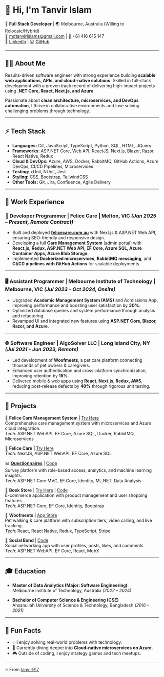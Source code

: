 # 👋 Hi, I'm Tanvir Islam  

🚀 **Full Stack Developer** | 🌏 Melbourne, Australia (Willing to Relocate/Hybrid)  
📧 [mdtanvirislams@gmail.com](mailto:mdtanvirislams@gmail.com) | 📱 +61 416 615 147  
🔗 [LinkedIn](https://www.linkedin.com/in/tanvir917) | 💻 [GitHub](https://github.com/tanvir917)  

---

## 🧑‍💻 About Me  
Results-driven software engineer with strong experience building **scalable web applications, APIs, and cloud-native solutions**. Skilled in full-stack development with a proven track record of delivering high-impact projects using **.NET Core, React, Next.js, and Azure**.  

Passionate about **clean architecture, microservices, and DevOps automation**, I thrive in collaborative environments and love solving challenging problems through technology.  

---

## ⚡ Tech Stack  

- **Languages:** C#, JavaScript, TypeScript, Python, SQL, HTML, JQuery  
- **Frameworks:** ASP.NET Core, Web API, ReactJS, Next.js, Blazor, Razor, React Native, Redux  
- **Cloud & DevOps:** Azure, AWS, Docker, RabbitMQ, GitHub Actions, Azure DevOps, CI/CD Pipelines, Microservices  
- **Testing:** xUnit, NUnit, Jest  
- **Styling:** CSS, Bootstrap, TailwindCSS  
- **Other Tools:** Git, Jira, Confluence, Agile Delivery  

---

## 💼 Work Experience  

### 🚀 Developer Programmer | **Felice Care** | Melton, VIC *(Jan 2025 – Present, Remote Contract)*  
- Built and deployed [**felicecare.com.au**](https://felicecare.com.au) with Next.js & ASP.NET Web API, ensuring SEO-friendly and responsive design.  
- Developing a full **Care Management System** (admin portal) with **React.js, Redux, ASP.NET Web API, EF Core, Azure SQL, Azure Container Apps, Azure Blob Storage**.  
- Implemented **Dockerized microservices**, **RabbitMQ messaging**, and **CI/CD pipelines with GitHub Actions** for scalable deployments.  

---

### 🖥️ Assistant Programmer | **Melbourne Institute of Technology** | Melbourne, VIC *(Jul 2023 – Oct 2024, Onsite)*  
- Upgraded **Academic Management System (AMS)** and Admissions App, improving performance and boosting user satisfaction by **30%**.  
- Optimized database queries and system performance through analysis and refactoring.  
- Revamped UI and integrated new features using **ASP.NET Core, Blazor, Razor, and Azure**.  

---

### 🌐 Software Engineer | **AlgoSolver LLC** | Long Island City, NY *(Jul 2021 – Jun 2023, Remote)*  
- Led development of **Woofmeets**, a pet care platform connecting thousands of pet owners & caregivers.  
- Enhanced user authentication and cross-platform synchronization, improving retention by **15%**.  
- Delivered mobile & web apps using **React, Next.js, Redux, AWS**, reducing post-release defects by **40%** through rigorous unit testing.  

---

## 📂 Projects  

🏥 **Felice Care Management System** | [Try Here](https://admin.felicecare.com.au)  
Comprehensive care management system with microservices and Azure cloud integration.  
*Tech:* ASP.NET WebAPI, EF Core, Azure SQL, Docker, RabbitMQ, Microservices  

🏥 **Felice Care** | [Try Here](https://felicecare.com.au)    
*Tech:* NextJS, ASP.NET WebAPI, EF Core, Azure SQL 

📊 **[Questionnaires](https://questionar.azurewebsites.net/)** | [Code](https://github.com/tanvir917/capstone)  
Survey platform with role-based access, analytics, and machine learning insights.  
*Tech:* ASP.NET Core MVC, EF Core, Identity, ML.NET, Data Analysis  

🛒 **Book Store** | [Try Here](https://bookproduct.azurewebsites.net/) | [Code](https://github.com/tanvir917/BulkyWeb)  
E-commerce application with product management and user shopping features.  
*Tech:* ASP.NET Core, EF Core, Identity, Bootstrap  

🐾 **Woofmeets** | [App Store](https://apps.apple.com/au/app/woofmeets/id6443478865)  
Pet walking & care platform with subscription tiers, video calling, and live tracking.  
*Tech:* React, React Native, Redux, TypeScript, Stripe  

👥 **Social Bond** | [Code](https://github.com/tanvir917/reactivities)  
Social networking app with user profiles, posts, likes, and comments.  
*Tech:* ASP.NET WebAPI, EF Core, React, MobX  

---

## 🎓 Education  

- **Master of Data Analytics (Major: Software Engineering)**  
  Melbourne Institute of Technology, Australia *(2022 – 2024)*  

- **Bachelor of Computer Science & Engineering (CSE)**  
  Ahsanullah University of Science & Technology, Bangladesh *(2016 – 2021)*  

---

## 📌 Fun Facts  
- 💡 I enjoy solving real-world problems with technology.  
- 🌱 Currently diving deeper into **Cloud-native microservices on Azure**.  
- 🎮 Outside of coding, I enjoy strategy games and tech meetups.  

---
⭐️ From [tanvir917](https://github.com/tanvir917)  
